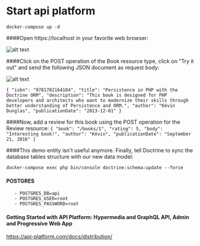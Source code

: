 # Start api platform

`docker-compose up -d`

####Open https://localhost in your favorite web browser:

![alt text](https://api-platform.com/static/fd7617555c903bebe52c68d1d39e2e61/d4def/api-platform-2.2-welcome.png)

####Click on the POST operation of the Book resource type, click on "Try it out" and send the following JSON document as request body:

![alt text](https://api-platform.com/static/ca25984c95450f4e5b78a6265adf3658/d4def/api-platform-2.2-bookshop-api.png)

`{
   "isbn": "9781782164104",
   "title": "Persistence in PHP with the Doctrine ORM",
   "description": "This book is designed for PHP developers and architects who want to modernize their skills through better understanding of Persistence and ORM.",
   "author": "Kévin Dunglas",
   "publicationDate": "2013-12-01"
 }`
 
 
 ####Now, add a review for this book using the POST operation for the Review resource:
 `{
      "book": "/books/1",
      "rating": 5,
      "body": "Interesting book!",
      "author": "Kévin",
      "publicationDate": "September 21, 2016"
  }`


####This demo entity isn't useful anymore. Finally, tell Doctrine to sync the database tables structure with our new data model:

`docker-compose exec php bin/console doctrine:schema:update --force`

#### POSTGRES 
       - POSTGRES_DB=api
       - POSTGRES_USER=root
       - POSTGRES_PASSWORD=root

#### Getting Started with API Platform: Hypermedia and GraphQL API, Admin and Progressive Web App
https://api-platform.com/docs/distribution/
